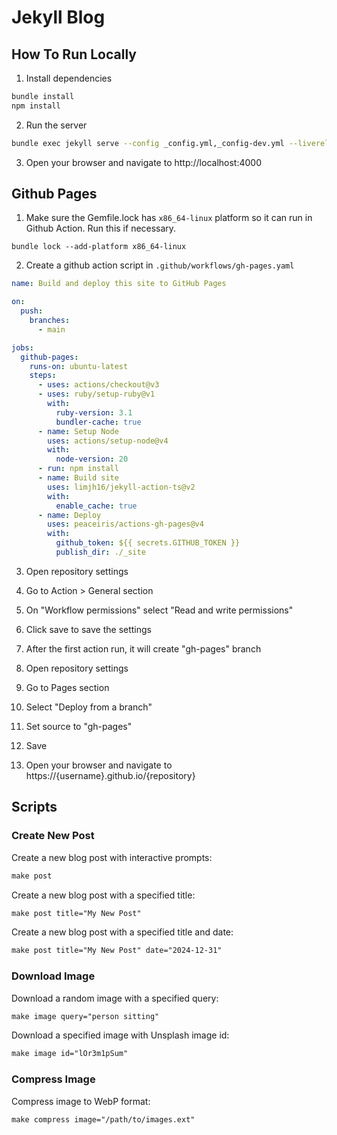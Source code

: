 # Jekyll Blog

## How To Run Locally

1. Install dependencies

```bash
bundle install
npm install
```

2. Run the server

```bash
bundle exec jekyll serve --config _config.yml,_config-dev.yml --livereload
```

3. Open your browser and navigate to http://localhost:4000

## Github Pages

1. Make sure the Gemfile.lock has `x86_64-linux` platform so it can run in Github Action. Run this if necessary.

```
bundle lock --add-platform x86_64-linux
```

2. Create a github action script in `.github/workflows/gh-pages.yaml`

```yaml
name: Build and deploy this site to GitHub Pages

on:
  push:
    branches:
      - main

jobs:
  github-pages:
    runs-on: ubuntu-latest
    steps:
      - uses: actions/checkout@v3
      - uses: ruby/setup-ruby@v1
        with:
          ruby-version: 3.1
          bundler-cache: true
      - name: Setup Node
        uses: actions/setup-node@v4
        with:
          node-version: 20
      - run: npm install
      - name: Build site
        uses: limjh16/jekyll-action-ts@v2
        with:
          enable_cache: true
      - name: Deploy
        uses: peaceiris/actions-gh-pages@v4
        with:
          github_token: ${{ secrets.GITHUB_TOKEN }}
          publish_dir: ./_site
```
3. Open repository settings

4. Go to Action > General section

5. On "Workflow permissions" select "Read and write permissions"

6. Click save to save the settings

7. After the first action run, it will create "gh-pages" branch

8. Open repository settings

9. Go to Pages section

10. Select "Deploy from a branch"

11. Set source to "gh-pages"

12. Save

13. Open your browser and navigate to https://{username}.github.io/{repository}

## Scripts

### Create New Post

Create a new blog post with interactive prompts:
```markdown
make post
```

Create a new blog post with a specified title:
```markdown
make post title="My New Post"
```

Create a new blog post with a specified title and date:
```markdown
make post title="My New Post" date="2024-12-31"
```

### Download Image

Download a random image with a specified query:
```markdown
make image query="person sitting"
```

Download a specified image with Unsplash image id:
```markdown
make image id="lOr3m1pSum"
```

### Compress Image

Compress image to WebP format:
```markdown
make compress image="/path/to/images.ext"
```
